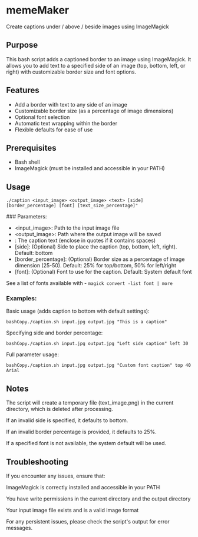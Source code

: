 # memeMaker
Create captions under / above / beside images using ImageMagick

## Purpose

This bash script adds a captioned border to an image using ImageMagick. It allows you to add text to a specified side of an image (top, bottom, left, or right) with customizable border size and font options.

## Features

- Add a border with text to any side of an image
- Customizable border size (as a percentage of image dimensions)
- Optional font selection
- Automatic text wrapping within the border
- Flexible defaults for ease of use

## Prerequisites

- Bash shell
- ImageMagick (must be installed and accessible in your PATH)

## Usage

`./caption <input_image> <output_image> <text> [side] [border_percentage] [font] [text_size_percentage]"`

### Parameters:

* <input_image>: Path to the input image file
* <output_image>: Path where the output image will be saved
* <text>: The caption text (enclose in quotes if it contains spaces)
* [side]: (Optional) Side to place the caption (top, bottom, left, right). Default: bottom
* [border_percentage]: (Optional) Border size as a percentage of image dimension (25-50). Default: 25% for top/bottom, 50% for left/right
* [font]: (Optional) Font to use for the caption. Default: System default font

See a list of fonts available with - `magick convert -list font | more`

### Examples:

Basic usage (adds caption to bottom with default settings):

`bashCopy./caption.sh input.jpg output.jpg "This is a caption"`

Specifying side and border percentage:

`bashCopy./caption.sh input.jpg output.jpg "Left side caption" left 30`

Full parameter usage:

`bashCopy./caption.sh input.jpg output.jpg "Custom font caption" top 40 Arial`

## Notes

The script will create a temporary file (text_image.png) in the current directory, which is deleted after processing.

If an invalid side is specified, it defaults to bottom.

If an invalid border percentage is provided, it defaults to 25%.

If a specified font is not available, the system default will be used.

## Troubleshooting

If you encounter any issues, ensure that:

ImageMagick is correctly installed and accessible in your PATH

You have write permissions in the current directory and the output directory

Your input image file exists and is a valid image format

For any persistent issues, please check the script's output for error messages.
